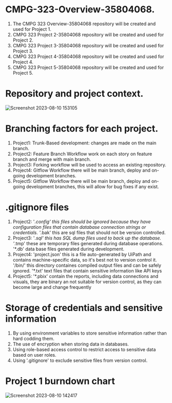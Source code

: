 # CMPG-323-Overview-35804068.
1. The CMPG 323 Overview-35804068 repository will be created and used for Project 1.
2. CMPG 323 Project 2-35804068 repository will be created and used for Project 2.
3. CMPG 323 Project 3-35804068 repository will be created and used for Project 3.
4. CMPG 323 Project 4-35804068 repository will be created and used for Project 4.
5. CMPG 323 Project 5-35804068 repository will be created and used for Project 5.

# Repository and project context.
![Screenshot 2023-08-10 153105](https://github.com/ThoMaku/CMPG-323-Overview-35804068/assets/139887787/680dccee-4048-4a74-8e62-f955544ca5dd)


# Branching factors for each project.
1. Project1: Trunk-Based development: changes are made on the main branch.
2. Project2: Feature Branch Workflow work on each story on feature branch and merge with main branch.
3. Project3: Forking workflow will be used to access an existing repository.
4. Project4: Gitflow Workflow there will be main branch, deploy and on-going development branches.
5. Project5: Gitflow Workflow there will be main branch, deploy and on-going development branches, this will allow for bug fixes if any exist.

# .gitignore files
1. Project2: '*.config' this files should  be ignored because they have configuration files that contain database connection strings or credentials.
'*.bak' this are sql files that should not be version controlled.
2. Project3: '*.sql' this has SQL dump files used to back up the database.
'*.tmp' these are temporary files generated during database operations.
'*.db' data base files generated during development.
3. Project4: 'project.json' this is a file auto-generated by UiPath and contains machine-specific data, so it's best not to version control it.
'/bin/' this directory containes compiled output files and can be safely ignored.
'*.txt' text files that contain sensitive information like API keys
4. Project5: '*.pbix' contain the reports, including data connections and visuals, they are binary an not suitable for version control, as they can become large and change frequently

# Storage of credentials and sensitive information
1. By using environment variables to store sensitive information rather than hard codding them.
2. The use of encryption when storing data in databases.
3. Using role-based access control to restrict access to sensitive data based on user roles.
4. Using '.gitignore' to exclude sensitive files from version control.

# Project 1 burndown chart
![Screenshot 2023-08-10 142417](https://github.com/ThoMaku/CMPG-323-Overview-35804068/assets/139887787/3f8a1218-4648-48c3-9190-9a6b0dec2639)
